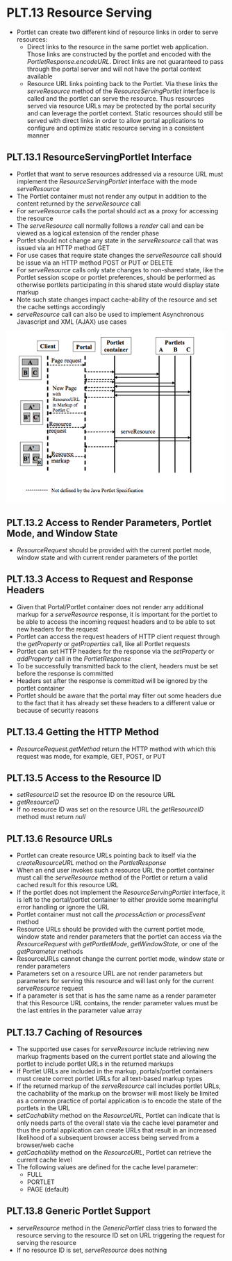 # PLT.13 Resource Serving
* Portlet can create two different kind of resource links in order to serve resources:
    * Direct links to the resource in the same portlet web application. Those links are constructed by the portlet and encoded with the *PortletResponse.encodeURL*. Direct links are not guaranteed to pass through the portal server and will not have the portal context available
    * Resource URL links pointing back to the Portlet. Via these links the *serveResource* method of the *ResourceServingPortlet* interface is called and the portlet can serve the resource. Thus resources served via resource URLs may be protected by the portal security and can leverage the portlet context. Static resources should still be served with direct links in order to allow portal applications to configure and optimize static resource serving in a consistent manner
   
## PLT.13.1 ResourceServingPortlet Interface
* Portlet that want to serve resources addressed via a resource URL must implement the *ResourceServingPortlet* interface with the mode *serveResource*
* The Portlet container must not render any output in addition to the content returned by the *serveResource* call
* For *serveResource* calls the portal should act as a proxy for accessing the resource
* The *serveResource* call normally follows a *render* call and can be viewed as a logical extension of the render phase
* Portlet should not change any state in the *serveResource* call that was issued via an HTTP method GET
* For use cases that require state changes the *serveResource* call should be issue via an HTTP method POST or PUT or DELETE
* For *serveResource* calls only state changes to non-shared state, like the Portlet session scope or portlet preferences, should be performed as otherwise portlets participating in this shared state would display state markup
* Note such state changes impact cache-ability of the resource and set the cache settings accordingly
* *serveResource* call can also be used to implement Asynchronous Javascript and XML (AJAX) use cases

![alt text](13-1.png "Figure 13-1 Resource Request Handling Sequence")

## PLT.13.2 Access to Render Parameters, Portlet Mode, and Window State
* *ResourceRequest* should be provided with the current portlet mode, window state and with current render parameters of the portlet

## PLT.13.3 Access to Request and Response Headers
* Given that Portal/Portlet container does not render any additional markup for a *serveResource* response, it is important for the portlet to be able to access the incoming request headers and to be able to set new headers for the request
* Portlet can access the request headers of HTTP client request through the *getProperty* or *getProperties* call, like all Portlet requests
* Portlet can set HTTP headers for the response via the *setProperty* or *addProperty* call in the *PortletResponse*
* To be successfully transmitted back to the client, headers must be set before the response is committed
* Headers set after the response is committed will be ignored by the portlet container
* Portlet should be aware that the portal may filter out some headers due to the fact that it has already set these headers to a different value or because of security reasons

## PLT.13.4 Getting the HTTP Method
* *ResourceRequest.getMethod* return the HTTP method with which this request was mode, for example, GET, POST, or PUT

## PLT.13.5 Access to the Resource ID
* *setResourceID* set the resource ID on the resource URL
* *getResourceID*
* If no resource ID was set on the resource URL the *getResourceID* method must return *null*

## PLT.13.6 Resource URLs
* Portlet can create resource URLs pointing back to itself via the *createResourceURL* method on the *PortletResponse*
* When an end user invokes such a resource URL the portlet container must call the *serveResource* method of the Portlet or return a valid cached result for this resource URL
* If the portlet does not implement the *ResourceServingPortlet* interface, it is left to the portal/portlet container to either provide some meaningful error handling or ignore the URL
* Portlet container must not call the *processAction* or *processEvent* method
* Resource URLs should be provided with the current portlet mode, window state and render parameters that the portlet can access via the *ResourceRequest* with *getPortletMode*, *getWindowState*, or one of the *getParameter* methods
* ResourceURLs cannot change the current portlet mode, window state or render parameters
* Parameters set on a resource URL are not render parameters but parameters for serving this resource and will last only for the current *serveResource* request
* If a parameter is set that is has the same name as a render parameter that this Resource URL contains, the render parameter values must be the last entries in the parameter value array

## PLT.13.7 Caching of Resources
* The supported use cases for *serveResource* include retrieving new markup fragments based on the current portlet state and allowing the portlet to include portlet URLs in the returned markups
* If Portlet URLs are included in the markup, portals/portlet containers must create correct portlet URLs for all text-based markup types
* If the returned markup of the *serveResource* call includes portlet URLs, the cachability of the markup on the browser will most likely be limited as a common practice of portal application is to encode the state of the portlets in the URL
 * *setCachability* method on the *ResourceURL*, Portlet can indicate that is only needs parts of the overall state via the cache level parameter and thus the portal application can create URLs that result in an increased likelihood of a subsequent browser access being served from a browser/web cache
* *getCachability*  method on the *ResourceURL*, Portlet can retrieve the current cache level
* The following values are defined for the cache level parameter:
    * FULL
    * PORTLET
    * PAGE (default)
    
## PLT.13.8 Generic Portlet Support
* *serveResource* method in the *GenericPortlet* class tries to forward the resource serving to the resource ID set on URL triggering the request for serving the resource
* If no resource ID is set, *serveResource* does nothing
